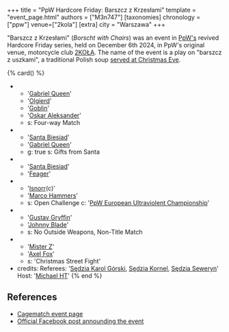 +++
title = "PpW Hardcore Friday: Barszcz z Krzesłami"
template = "event_page.html"
authors = ["M3n747"]
[taxonomies]
chronology = ["ppw"]
venue=["2kola"]
[extra]
city = "Warszawa"
+++

"Barszcz z Krzesłami" (_Borscht with Chairs_) was an event in [PpW's](@/o/ppw.md) revived Hardcore Friday series, held on December 6th 2024, in PpW's original venue, motorcycle club [2KOŁA](@/v/2kola.md).
The name of the event is a play on "barszcz z uszkami", a traditional Polish soup [served at Christmas Eve][wigilia].

<!-- more -->

{% card() %}
- - '[Gabriel Queen](@/w/gabriel-queen.md)'
  - '[Olgierd](@/w/olgierd.md)'
  - '[Goblin](@/w/goblin.md)'
  - '[Oskar Aleksander](@/w/oskar-aleksander.md)'
  - s: Four-way Match
- - '[Santa Biesiad](@/w/biesiad.md)'
  - '[Gabriel Queen](@/w/gabriel-queen.md)'
  - g: true
    s: Gifts from Santa
- - '[Santa Biesiad](@/w/biesiad.md)'
  - '[Feager](@/w/feager.md)'
- - '[Isnorr](@/w/isnorr.md)(c)'
  - '[Marco Hammers](@/w/marco-hammers.md)'
  - s: Open Challenge
    c: '[PpW European Ultraviolent Championship](@/c/ppw-european-ultraviolent-championship.md)'
- - '[Gustav Gryffin](@/w/gustav-gryffin.md)'
  - '[Johnny Blade](@/w/johnny-blade.md)'
  - s: No Outside Weapons, Non-Title Match
- - '[Mister Z](@/w/mister-z.md)'
  - '[Axel Fox](@/w/axel-fox.md)'
  - s: 'Christmas Street Fight'
- credits:
    Referees: '[Sędzia Karol Górski](@/w/madman-charlie.md), [Sędzia Kornel](@/w/sedzia-kornel.md), [Sędzia Seweryn](@/w/sedzia-seweryn.md)'
    Host: '[Michael HT](@/w/michael-ht.md)'
{% end %}

## References

* [Cagematch event page](https://www.cagematch.net/?id=1&nr=410896)
* [Official Facebook post announding the event](https://www.facebook.com/OficjalnePPW/posts/pfbid02enHaiiLSDJbPT47DiuCoiEMuwk4TCxGqtfHsGLC7T46xaE4d9rg6ssipBKLivMWnl)

[wigilia]: https://en.wikipedia.org/wiki/Wigilia

